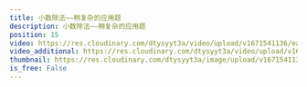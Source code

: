 ```yaml
---
title: 小数除法——稍复杂的应用题
description: 小数除法——稍复杂的应用题
position: 15
video: https://res.cloudinary.com/dtysyyt3a/video/upload/v1671541136/easymath/5年级上/03单元小数除法/xtoxew2e6l62t9rcv8xl.mp4
video_additional: https://res.cloudinary.com/dtysyyt3a/video/upload/v1671541162/easymath/5年级上/03单元小数除法/每课一题的解答视频/jhsjmnbbnby6wvldfglf.mp4
thumbnail: https://res.cloudinary.com/dtysyyt3a/image/upload/v1671541138/easymath/5年级上/03单元小数除法/pwwsrsgxqiflzwonw4je.png
is_free: False
---
```


